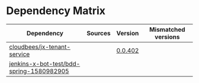 # Dependency Matrix

Dependency | Sources | Version | Mismatched versions
---------- | ------- | ------- | -------------------
[cloudbees/jx-tenant-service](https://github.com/cloudbees/jx-tenant-service) |  | [0.0.402](https://github.com/cloudbees/jx-tenant-service/releases/tag/v0.0.402) | 
[jenkins-x-bot-test/bdd-spring-1580982905](https://github.com/jenkins-x-bot-test/bdd-spring-1580982905.git) |  | []() | 
